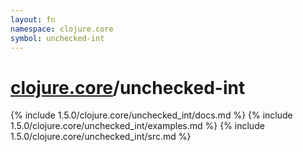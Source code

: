 ```yaml
---
layout: fn
namespace: clojure.core
symbol: unchecked-int
---
```


# [clojure.core](../)/unchecked-int

{% include 1.5.0/clojure.core/unchecked_int/docs.md %}
{% include 1.5.0/clojure.core/unchecked_int/examples.md %}
{% include 1.5.0/clojure.core/unchecked_int/src.md %}

